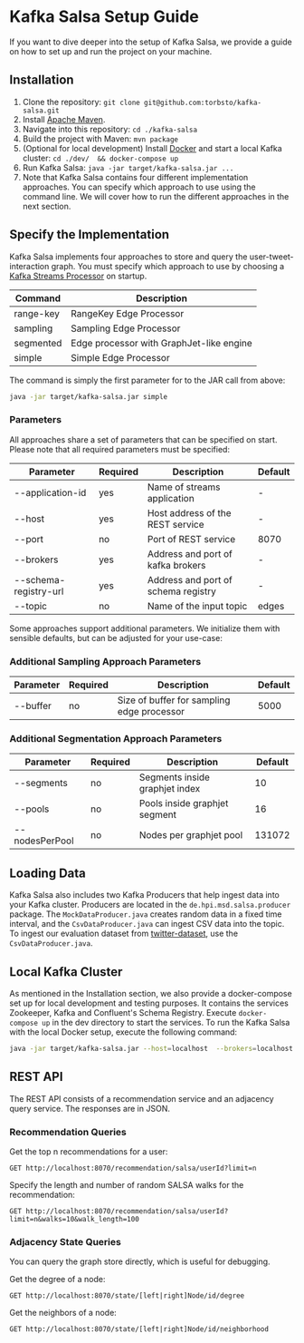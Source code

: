 # Kafka Salsa Setup Guide
If you want to dive deeper into the setup of Kafka Salsa, we provide a guide on how to set up and run the project on your machine.

## Installation
1. Clone the repository: `git clone git@github.com:torbsto/kafka-salsa.git`
2. Install [Apache Maven](https://maven.apache.org/install.html).
3. Navigate into this repository: `cd ./kafka-salsa`
4. Build the project with Maven: `mvn package`
5. (Optional for local development) Install [Docker](https://www.docker.com/products/docker-desktop) and start a local Kafka cluster: `cd ./dev/  && docker-compose up`
6. Run Kafka Salsa: `java -jar target/kafka-salsa.jar ...`
7. Note that Kafka Salsa contains four different implementation approaches. You can specify which approach to use using the command line. We will cover how to run the different approaches in the next section.

## Specify the Implementation
Kafka Salsa implements four approaches to store and query the user-tweet-interaction graph. You must specify which approach to use by choosing a [Kafka Streams Processor](https://kafka.apache.org/10/documentation/streams/developer-guide/processor-api.html) on startup.

 | Command        |  Description                        | 
 | -------------- | ----------------------------------- |
 | range-key      | RangeKey Edge Processor |
 | sampling       | Sampling Edge Processor |
 | segmented      | Edge processor with GraphJet-like engine |
 | simple         | Simple Edge Processor |
 
 The command is simply the first parameter for to the JAR call from above:
 
 ```bash
java -jar target/kafka-salsa.jar simple
 ```
 
### Parameters
All approaches share a set of parameters that can be specified on start. Please note that all required parameters must be specified:

| Parameter        | Required | Description                        | Default |
| ---------------- | -------- | ---------------------------------- | ------- |
| --application-id | yes     | Name of streams application | - |
| --host | yes     | Host address of the REST service | - |
| --port | no      | Port of REST service | 8070 |
| --brokers | yes  | Address and port of kafka brokers | - |
| --schema-registry-url | yes  | Address and port of schema registry | - |
| --topic | no  | Name of the input topic | edges |

Some approaches support additional parameters. We initialize them with sensible defaults, but can be adjusted for your use-case:

### Additional Sampling Approach Parameters

| Parameter        | Required | Description                        | Default |
| ---------------- | -------- | ---------------------------------- | ------- |
| --buffer | no | Size of buffer for sampling edge processor | 5000 |

### Additional Segmentation Approach Parameters

| Parameter        | Required | Description                        | Default |
| ---------------- | -------- | ---------------------------------- | ------- |
| --segments | no | Segments inside graphjet index | 10 |
| --pools | no | Pools inside graphjet segment | 16 |
| --nodesPerPool | no | Nodes per graphjet pool | 131072 |

## Loading Data
Kafka Salsa also includes two Kafka Producers that help ingest data into your Kafka cluster. Producers are located in the `de.hpi.msd.salsa.producer` package. The `MockDataProducer.java` creates random data in a fixed time interval, and the `CsvDataProducer.java` can ingest CSV data into the topic. To ingest our evaluation dataset from [twitter-dataset](https://github.com/philipphager/twitter-dataset/), use the `CsvDataProducer.java`.

## Local Kafka Cluster
As mentioned in the Installation section, we also provide a docker-compose set up for local development and testing purposes. It contains the services Zookeeper, Kafka and Confluent's Schema Registry. Execute `docker-compose up` in the dev directory to start the services.
To run the Kafka Salsa with the local Docker setup, execute the following command:

```bash
java -jar target/kafka-salsa.jar --host=localhost  --brokers=localhost:29092 --schema-registry-url=http://localhost:8081
````

## REST API
The REST API consists of a recommendation service and an adjacency query service. The responses are in JSON.

### Recommendation Queries
Get the top n recommendations for a user:
```
GET http://localhost:8070/recommendation/salsa/userId?limit=n
```

Specify the length and number of random SALSA walks for the recommendation:
```
GET http://localhost:8070/recommendation/salsa/userId?limit=n&walks=10&walk_length=100
```

### Adjacency State Queries
You can query the graph store directly, which is useful for debugging.

Get the degree of a node:
```
GET http://localhost:8070/state/[left|right]Node/id/degree
```
Get the neighbors of a node:
```
GET http://localhost:8070/state/[left|right]Node/id/neighborhood
```
